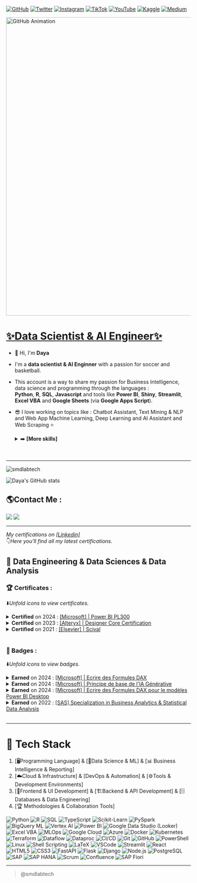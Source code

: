 [![GitHub](https://img.shields.io/badge/GitHub-Profile-informational?style=flat&logo=github&logoColor=white&color=blue)](https://github.com/smdlabtech)
[![Twitter](https://img.shields.io/badge/Twitter-Follow-informational?style=flat&logo=twitter&logoColor=white&color=1DA1F2)](https://x.com/BrainYadzo/followers)
[![Instagram](https://img.shields.io/badge/Instagram-Connect-informational?style=flat&logo=instagram&logoColor=white&color=C13584)](https://www.instagram.com/dayalabtech/)
[![TikTok](https://img.shields.io/badge/TikTok-Connect-informational?style=flat&logo=tiktok&logoColor=white&color=FF0050)](https://www.tiktok.com/@smdlabtech)
[![YouTube](https://img.shields.io/badge/YouTube-Subscribe-informational?style=flat&logo=youtube&logoColor=white&color=FF0000)](https://www.youtube.com/channel/UCvC9Fh--HrJ2pV0vEq6gj5Q)
[![Kaggle](https://img.shields.io/badge/Kaggle-Follow-informational?style=flat&logo=kagglek&logoColor=white&color=blue)](https://www.kaggle.com/dayasmdlabtech)
[![Medium](https://img.shields.io/badge/Medium-Follow-informational?style=flat&logo=kagglek&logoColor=white&color=023243)](https://medium.com/@smdlabtech)  

<p align="left"> 
<img width="813" src="assets/img/gif_github.gif" alt="GitHub Animation">
</p>

# [✨Data Scientist & AI Engineer✨](https://github.com/smdlabtech)

- 👋 Hi, I'm **Daya**
- I'm a **data scientist & AI Enginner** with a passion for soccer and basketball. 
- This account is a way to share my passion for Business Intelligence, data science and programming through the languages :  
 **Python**, **R**, **SQL**, **Javascript** and tools like **Power BI**, **Shiny**, **Streamlit**, **Excel VBA** and **Google Sheets** (via **Google Apps Script**).  
- 😎 I love working on topics like : Chatbot Assistant, Text Mining & NLP and Web App Machine Learning, Deep Learning and AI Assistant and Web Scraping ⭐ 
    
    <!--------------------------------------------------->
    <!------ Ajout des élément d'expériences ------------>
    <!--------------------------------------------------->
    <details>
    <summary>➡️ <strong>[More skills]</strong></summary>

    <!--(02)-->
    <div>
    <h2>🧑‍💻 Development (Full Stack + AI)</h2>
    <ul>
        <li>End-to-end development of <strong>Web, Data and AI</strong> applications, from MVP to deployed product.</li>
        <li>Tech stack mastered:
        <ul>
            <li><strong>Frontend</strong>: React (TypeScript, TailwindCSS), Streamlit, PWA</li>
            <li><strong>Backend</strong>: FastAPI, Firebase, Node.js, Python</li>
            <li><strong>Cloud & DevOps</strong>: GCP (Cloud Run, Vertex AI), Firebase, Azure, GitHub Actions, Docker</li>
        </ul>
        </li>
        <li>Integration of <strong>AI agents</strong> (RAG, Gemini, GPT) in business applications and document copilots.</li>
        <li>Expertise in REST APIs, databases (NoSQL/SQL), CI/CD, and secure authentication (JWT, Firebase Auth).</li>
    </ul>
    </div>

    <!--(02)-->
    <div>
    <h2>🧠 Problem Solving (Tech + Product)</h2>
    <ul>
        <li>Logical breakdown of complex challenges.</li>
        <li>Designing concrete solutions from unclear business needs.</li>
        <li>Rapid prototyping, automation, generative AI, and intelligent scoring systems.</li>
        <li>Agile use of low-code tools, scripting, cloud, AI, and native dev environments.</li>
    </ul>
    </div>

    <div>
    <h2>📦 Product Owner / Product Builder</h2>
    <ul>
        <li>Product framing, MVP definition, roadmap planning, backlog management, and user stories.</li>
        <li>Delivery of complete products: SaaS platforms, AI tools, internal solutions.</li>
        <li>Leading hybrid projects (tech + business) with rapid iterations.</li>
        <li>Full-stack ownership enabling <strong>end-to-end product autonomy</strong>.</li>
    </ul>
    </div>

    <div>
    <h2>📈 Product Marketing & Growth</h2>
    <ul>
        <li>Design of impactful landing pages (SEO, CTA, analytics tracking).</li>
        <li>Clear product positioning, freemium or SaaS strategy.</li>
        <li>Monetization through Stripe (checkout, subscriptions).</li>
        <li>Go-to-market preparation (GitHub, Product Hunt, marketplaces).</li>
        <li>Clear pitching, product storytelling, and highlighting key differentiators.</li>
    </ul>
    </div>
    </details>

<br>

---
<p align="left"> <img src="https://komarev.com/ghpvc/?username=smdlabtech" alt="smdlabtech" /> </p>

![Daya's GitHub stats](https://github-readme-stats.vercel.app/api?username=smdlabtech&theme=nightowl&show_icons=true)

## 🌎Contact Me :
[![](https://img.shields.io/badge/-Gmail-%2312100E.svg?&style=for-the-badge&logo=Gmail&logoColor=white&link=mailto:smdlabtech@gmail.com)](mailto:smdlabtech@gmail.com)
[![](https://img.shields.io/badge/linkedin-%2312100E.svg?&style=for-the-badge&logo=linkedin&logoColor=white)](https://www.linkedin.com/in/dayasylla/)


---
*My certifications on [[Linkedin]](https://www.linkedin.com/in/dayasylla/details/certifications/)*   
👇*Here you'll find all my latest certifications.*   

## 📜  Data Engineering & Data Sciences & Data Analysis

<!--#####################--->
<!--Certifications-->
### 🏆 Certificates :  
⬇️*Unfold icons to view certificates.*
    <!--(A) : Power-BI PL300-->
    <details>
    <summary>**Certified** on 2024 : [[Microsoft] | Power BI PL300](https://learn.microsoft.com/fr-fr/users/dayasylla-9672/credentials/certification/data-analyst-associate)
    </summary>
    <p style="text-align:center;"> 
    <img width="700" src="_Certifcations_and_Badges/_Microsoft Certifications/Certifications/PL300 - Power BI/img/Certification Power BI.png">
    </p>
    </details> 
    <!--(B) : Alteryx Designer Core Certification-->
    <details>
        <summary>**Certified** on 2023 : [[Alteryx] | Designer Core Certification](https://www.credly.com/badges/a35bc2bc-8641-4461-979b-264bd2385d51/linked_in?t=ryathr)</summary>
        <p style="text-align:center;"> 
            <img width="700" src="_Certifcations_and_Badges/Alteryx/Certificate/Certificate.png">
        </p>
    </details>
    <!--(C) : Scival -->
    <details>
        <summary>**Certified** on 2021 : [[Elsevier] | Scival](https://www.credential.net/727bbd2e-bfec-4ce2-a52f-66ebd7871f77#gs.5dm3h8)</summary>
        <p style="text-align:center;"> 
            <img width="700" src="_Certifcations_and_Badges/_Microsoft Certifications/Badges/PNG/Badge (3).png">
        </p>
    </details>
<br>


<!--************************-->
### 🥇 Badges : 
⬇️*Unfold icons to view badges.*
    <!--(1) : [Microsoft] | Ecrire des Formules DAX -->
    <details>
    <summary>**Earned** on 2024 : [[Microsoft] | Ecrire des Formules DAX](https://learn.microsoft.com/fr-fr/training/modules/dax-power-bi-write-formulas/)
    </summary>
    <p style="text-align:center;"> 
    <img width="700" src="_Certifcations_and_Badges/_Microsoft Certifications/Badges/PNG/Badge (1).png">
    </p>
    </details> 
    <!--(2) : [Microsoft] | Principe de base de l'IA Générative -->
    <details>
        <summary>**Earned** on 2024 : [[Microsoft] | Principe de base de l'IA Générative](https://learn.microsoft.com/fr-fr/training/modules/fundamentals-generative-ai/)</summary>
        <p style="text-align:center;"> 
            <img width="700" src="_Certifcations_and_Badges/_Microsoft Certifications/Badges/PNG/Badge (2).png">
        </p>
    </details>
    <!--(3) : [Microsoft] | Ecrire des Formules DAX pour le modèles Power BI Desktop -->
    <details>
        <summary>**Earned** on 2024 : [[Microsoft] | Ecrire des Formules DAX pour le modèles Power BI Desktop](https://www.credential.net/727bbd2e-bfec-4ce2-a52f-66ebd7871f77#gs.5dm3h8)</summary>
        <p style="text-align:center;"> 
            <img width="700" src="_Certifcations_and_Badges/_Microsoft Certifications/Badges/PNG/Badge (3).png">
        </p>
    </details>
    <!--(4) : SAS - CY Cergy Paris Université Academic Specialization in Business Analytics & Statistical Data Analysis -->
    <details>
        <summary>**Earned** on 2022 : [[SAS] Specialization in Business Analytics & Statistical Data Analysis](https://www.credential.net/727bbd2e-bfec-4ce2-a52f-66ebd7871f77#gs.5dm3h8)</summary>
        <p style="text-align:center;"> 
            <img width="700" src="_Certifcations_and_Badges/Others/Badges/PNG/sas-cy-badge.png">
        </p>
    </details>
<br>

---
<!--***************************-->
<!--TECH STACK -->
<!--***************************-->

# 🚀 Tech Stack
1. [🖥️Programming Language] & [🧠Data Science & ML] & [📊 Business Intelligence & Reporting]    
2. [☁️Cloud & Infrastructure] & [DevOps & Automation] & [⚙️Tools & Development Environments]  
3. [🎨Frontend & UI Development] & [🏗️Backend & API Development] & [🗄️Databases & Data Engineering]  
4. [🏆 Methodologies & Collaboration Tools]  

![Python](https://img.shields.io/badge/-Python-3776AB?style=flat&logo=python&logoColor=white)
![R](https://img.shields.io/badge/-R-276DC3?style=flat&logo=r&logoColor=white)
![SQL](https://img.shields.io/badge/-SQL-4479A1?style=flat&logo=postgresql&logoColor=white)
![TypeScript](https://img.shields.io/badge/-TypeScript-3178C6?style=flat&logo=typescript&logoColor=white)
![Scikit-Learn](https://img.shields.io/badge/-Scikit_Learn-F7931E?style=flat&logo=scikit-learn&logoColor=white)
![PySpark](https://img.shields.io/badge/-PySpark-E25A1C?style=flat&logo=apache-spark&logoColor=white)
![BigQuery ML](https://img.shields.io/badge/-BigQuery-4285F4?style=flat&logo=google-cloud&logoColor=white)
![Vertex AI](https://img.shields.io/badge/-Vertex_AI-34A853?style=flat&logo=google-cloud&logoColor=white)
![Power BI](https://img.shields.io/badge/-Power_BI-F2C811?style=flat&logo=power-bi&logoColor=black)
![Google Data Studio (Looker)](https://img.shields.io/badge/-Looker-4285F4?style=flat&logo=looker&logoColor=white)
![Excel VBA](https://img.shields.io/badge/-Excel_VBA-217346?style=flat&logo=microsoft-excel&logoColor=white)
![MLOps](https://img.shields.io/badge/-MLOps-FF6F00?style=flat&logo=mlops&logoColor=white)
![Google Cloud](https://img.shields.io/badge/-Google_Cloud-4285F4?style=flat&logo=google-cloud&logoColor=white)
![Azure](https://img.shields.io/badge/-Azure-0078D4?style=flat&logo=microsoft-azure&logoColor=white)
![Docker](https://img.shields.io/badge/-Docker-2496ED?style=flat&logo=docker&logoColor=white)
![Kubernetes](https://img.shields.io/badge/-Kubernetes-326CE5?style=flat&logo=kubernetes&logoColor=white)
![Terraform](https://img.shields.io/badge/-Terraform-623CE4?style=flat&logo=terraform&logoColor=white)
![Dataflow](https://img.shields.io/badge/-Dataflow-4285F4?style=flat&logo=google-cloud&logoColor=white)
![Dataproc](https://img.shields.io/badge/-Dataproc-4285F4?style=flat&logo=google-cloud&logoColor=white)
![CI/CD](https://img.shields.io/badge/-CI/CD-FF6F00?style=flat&logo=githubactions&logoColor=white)
![Git](https://img.shields.io/badge/-Git-F05032?style=flat&logo=git&logoColor=white)
![GitHub](https://img.shields.io/badge/-GitHub-181717?style=flat&logo=github&logoColor=white)
![PowerShell](https://img.shields.io/badge/-PowerShell-5391FE?style=flat&logo=powershell&logoColor=white)
![Linux](https://img.shields.io/badge/-Linux-FCC624?style=flat&logo=linux&logoColor=black)
![Shell Scripting](https://img.shields.io/badge/-Shell-4EAA25?style=flat&logo=gnu-bash&logoColor=white)
![LaTeX](https://img.shields.io/badge/-LaTeX-008080?style=flat&logo=latex&logoColor=white)
![VSCode](https://img.shields.io/badge/-VSCode-007ACC?style=flat&logo=visual-studio-code&logoColor=white)
![Streamlit](https://img.shields.io/badge/-Streamlit-FF4B4B?style=flat&logo=streamlit&logoColor=white)
![React](https://img.shields.io/badge/-React-61DAFB?style=flat&logo=react&logoColor=black)
![HTML5](https://img.shields.io/badge/-HTML5-E34F26?style=flat&logo=html5&logoColor=white)
![CSS3](https://img.shields.io/badge/-CSS3-1572B6?style=flat&logo=css3&logoColor=white)
![FastAPI](https://img.shields.io/badge/-FastAPI-009688?style=flat&logo=fastapi&logoColor=white)
![Flask](https://img.shields.io/badge/-Flask-000000?style=flat&logo=flask&logoColor=white)
![Django](https://img.shields.io/badge/-Django-092E20?style=flat&logo=django&logoColor=white)
![Node.js](https://img.shields.io/badge/-Node.js-339933?style=flat&logo=node.js&logoColor=white)
![PostgreSQL](https://img.shields.io/badge/-PostgreSQL-336791?style=flat&logo=postgresql&logoColor=white)
![SAP](https://img.shields.io/badge/-SAP-0FAAFF?style=flat&logo=sap&logoColor=white)
![SAP HANA](https://img.shields.io/badge/-SAP_HANA-0FAAFF?style=flat&logo=sap&logoColor=white)
![Scrum](https://img.shields.io/badge/-Scrum-009FDA?style=flat&logo=scrum-alliance&logoColor=white)
![Confluence](https://img.shields.io/badge/-Confluence-0052CC?style=flat&logo=confluence&logoColor=white)
![SAP Fiori](https://img.shields.io/badge/-SAP_Fiori-0FAAFF?style=flat&logo=sap&logoColor=white)






<!--📚##################--->
<!--#####################--->
<!--## 📜 DEV Ops
*[Dev in Progress...]*  
--->



---
> @smdlabtech  
